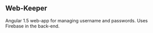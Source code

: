 <h2>Web-Keeper</h2>

Angular 1.5 web-app for managing username and passwords. Uses Firebase in the back-end.

